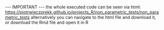 --- IMPORTANT --- the whole executed code can be seen via html: https://piotrwieczorekk.github.io/projects_R/non_parametric_tests/non_parametric_tests alternatively you can navigate to the html file and download it, or download the Rmd file and open it in R
